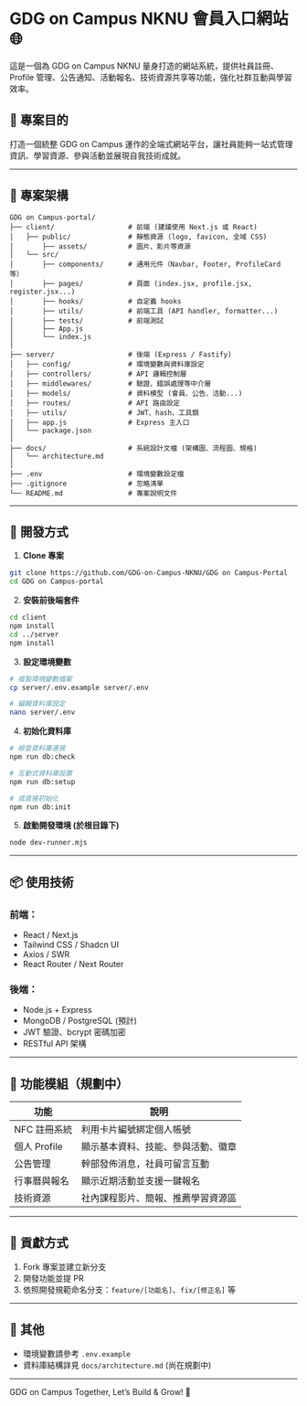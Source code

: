 # GDG on Campus NKNU 會員入口網站 🌐

這是一個為 GDG on Campus NKNU 量身打造的網站系統，提供社員註冊、Profile 管理、公告通知、活動報名、技術資源共享等功能，強化社群互動與學習效率。

## 🚀 專案目的
打造一個統整 GDG on Campus 運作的全端式網站平台，讓社員能夠一站式管理資訊、學習資源、參與活動並展現自我技術成就。

---

## 📁 專案架構

```
GDG on Campus-portal/
├── client/                  # 前端 (建議使用 Next.js 或 React)
│   ├── public/              # 靜態資源 (logo, favicon, 全域 CSS)
│       ├── assets/          # 圖片、影片等資源
│   └── src/
│       ├── components/      # 通用元件（Navbar, Footer, ProfileCard 等）
│       ├── pages/           # 頁面 (index.jsx, profile.jsx, register.jsx...)
│       ├── hooks/           # 自定義 hooks
│       ├── utils/           # 前端工具 (API handler, formatter...)
│       ├── tests/           # 前端測試
│       ├── App.js
│       └── index.js
│
├── server/                  # 後端 (Express / Fastify)
│   ├── config/              # 環境變數與資料庫設定
│   ├── controllers/         # API 邏輯控制層
│   ├── middlewares/         # 驗證、錯誤處理等中介層
│   ├── models/              # 資料模型 (會員、公告、活動...)
│   ├── routes/              # API 路由設定
│   ├── utils/               # JWT、hash、工具類
│   ├── app.js               # Express 主入口
│   └── package.json
│
├── docs/                    # 系統設計文檔 (架構圖、流程圖、規格)
│   └── architecture.md
│
├── .env                     # 環境變數設定檔
├── .gitignore               # 忽略清單
└── README.md                # 專案說明文件
```

---

## 🔧 開發方式

1. **Clone 專案**
```bash
git clone https://github.com/GDG-on-Campus-NKNU/GDG on Campus-Portal
cd GDG on Campus-portal
```

2. **安裝前後端套件**
```bash
cd client
npm install
cd ../server
npm install
```

3. **設定環境變數**
```bash
# 複製環境變數檔案
cp server/.env.example server/.env

# 編輯資料庫設定
nano server/.env
```

4. **初始化資料庫**
```bash
# 檢查資料庫連接
npm run db:check

# 互動式資料庫設置
npm run db:setup

# 或直接初始化
npm run db:init
```

5. **啟動開發環境 (於根目錄下)**
```bash
node dev-runner.mjs
```
---

## 📦 使用技術

### 前端：
- React / Next.js
- Tailwind CSS / Shadcn UI
- Axios / SWR
- React Router / Next Router

### 後端：
- Node.js + Express
- MongoDB / PostgreSQL (預計)
- JWT 驗證、bcrypt 密碼加密
- RESTful API 架構

---

## 📌 功能模組（規劃中）

| 功能             | 說明                                 |
|------------------|--------------------------------------|
| NFC 註冊系統     | 利用卡片編號綁定個人帳號              |
| 個人 Profile     | 顯示基本資料、技能、參與活動、徽章    |
| 公告管理         | 幹部發佈消息，社員可留言互動          |
| 行事曆與報名     | 顯示近期活動並支援一鍵報名            |
| 技術資源         | 社內課程影片、簡報、推薦學習資源區    |

---

## 🤝 貢獻方式

1. Fork 專案並建立新分支
2. 開發功能並提 PR
3. 依照開發規範命名分支：`feature/[功能名]`、`fix/[修正名]` 等

---

## 🧪 其他

- 環境變數請參考 `.env.example`
- 資料庫結構詳見 `docs/architecture.md` (尚在規劃中)

---

GDG on Campus Together, Let’s Build & Grow! 🚀
